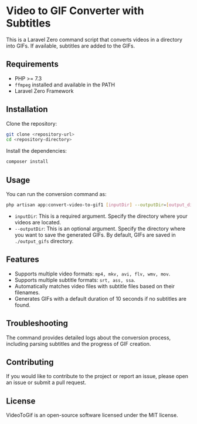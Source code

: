 # Video to GIF Converter with Subtitles

This is a Laravel Zero command script that converts videos in a directory into GIFs. If available, subtitles are added to the GIFs.

## Requirements
- PHP >= 7.3
- `ffmpeg` installed and available in the PATH
- Laravel Zero Framework

## Installation

Clone the repository:
```bash
git clone <repository-url>
cd <repository-directory>
```

Install the dependencies:
```bash
composer install
```

## Usage

You can run the conversion command as:

```bash
php artisan app:convert-video-to-gif1 [inputDir] --outputDir=[output_directory_path]
```

- `inputDir`: This is a required argument. Specify the directory where your videos are located.
- `--outputDir`: This is an optional argument. Specify the directory where you want to save the generated GIFs. By default, GIFs are saved in `./output_gifs` directory.

## Features

- Supports multiple video formats: `mp4, mkv, avi, flv, wmv, mov`.
- Supports multiple subtitle formats: `srt, ass, ssa`.
- Automatically matches video files with subtitle files based on their filenames.
- Generates GIFs with a default duration of 10 seconds if no subtitles are found.

## Troubleshooting

The command provides detailed logs about the conversion process, including parsing subtitles and the progress of GIF creation.

## Contributing

If you would like to contribute to the project or report an issue, please open an issue or submit a pull request.

## License

VideoToGif is an open-source software licensed under the MIT license.
